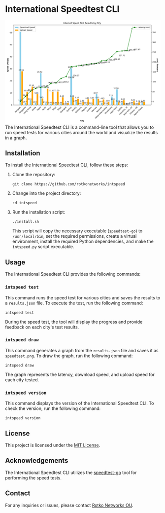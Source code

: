 # International Speedtest CLI

![Speedtest plot](./speedtest.png)
The International Speedtest CLI is a command-line tool that allows you to run
speed tests for various cities around the world and visualize the results in a
graph.

## Installation

To install the International Speedtest CLI, follow these steps:

1. Clone the repository:
   ```
   git clone https://github.com/rotkonetworks/intspeed
   ```

2. Change into the project directory:
   ```
   cd intspeed
   ```

3. Run the installation script:
   ```
   ./install.sh
   ```

   This script will copy the necessary executable (`speedtest-go`) to
   `/usr/local/bin`, set the required permissions, create a virtual
   environment, install the required Python dependencies, and make the
   `intspeed.py` script executable.

## Usage

The International Speedtest CLI provides the following commands:

### `intspeed test`

This command runs the speed test for various cities and saves the results to a
`results.json` file. To execute the test, run the following command:

```
intspeed test
```

During the speed test, the tool will display the progress and provide feedback
on each city's test results.

### `intspeed draw`

This command generates a graph from the `results.json` file and saves it as
`speedtest.png`. To draw the graph, run the following command:

```
intspeed draw
```

The graph represents the latency, download speed, and upload speed for each
city tested.

### `intspeed version`

This command displays the version of the International Speedtest CLI. To check
the version, run the following command:

```
intspeed version
```

## License

This project is licensed under the [MIT License](LICENSE).

## Acknowledgements

The International Speedtest CLI utilizes the
[speedtest-go](https://github.com/showwin/speedtest-go) tool for performing the speed
tests.

## Contact

For any inquiries or issues, please contact [Rotko Networks
OU](https://rotko.net).
